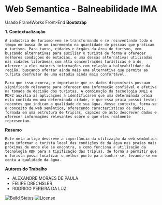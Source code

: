 # Web Semantica - Balneabilidade IMA

Usado FrameWorks Front-End **Bootstrap**

**1. Contextualização**
```
A indústria de turismo vem se transformando e se reinventando todo o tempo em busca de um incremento na quantidade de pessoas que praticam o turismo. Para tanto, cidades e órgãos da área do turismo, vem buscando alternativas para auxiliar o turista de forma a oferecer melhores condições de estadias, e uma dessas alternativas utilizadas nas cidades litorâneas com alta concentrações turísticas é a de oferecer a eles maiores informações com relação a balneabilidade da região, buscando ofertar ainda mais uma alternativa que permita ao turista desfrutar de uma estadia ainda mais confortável.

Para que isso ocorra, e importante que os dados disponíveis possuam significado relevante para oferecer uma informação confiável e efetiva na tomada de decisão dos turistas. A combinação da tecnologia XML1 e RDF2 auxilia as aplicações a identificarem que uma determinada praia esta contida em uma determinada cidade, e que essa praia possui testes recentes que indicam a qualidade de sua água. Nesse contexto, forma-se o conceito de web semântica, oferecendo características de dados, formada em uma estrutura de triplas, capazes de auto descrever dados e oferecer informações relevantes sobre o que eles realmente representam.
```

**Resumo** 
```
Este meta artigo descreve a importância da utilização da web semântica para informar o turista local das condições de da água nas praias mais próximas de onde ele se encontra, e como funciona a utilização da tecnologia RDF para a tipificação das triplas, de forma a permitir que o turista possa localizar o melhor ponto para banhar-se, levando-se em conta a qualidade da água.
```

**Autores do Trabalho**
- ALEXANDRE MORAES DE PAULA
- FELIPE DRECHSLER
- RODRIGO PEREIRA DA LUZ

[![Build Status](https://api.travis-ci.org/cakephp/app.png)](https://travis-ci.org/cakephp/app)
[![License](https://poser.pugx.org/cakephp/app/license.svg)](https://packagist.org/packages/cakephp/app)

